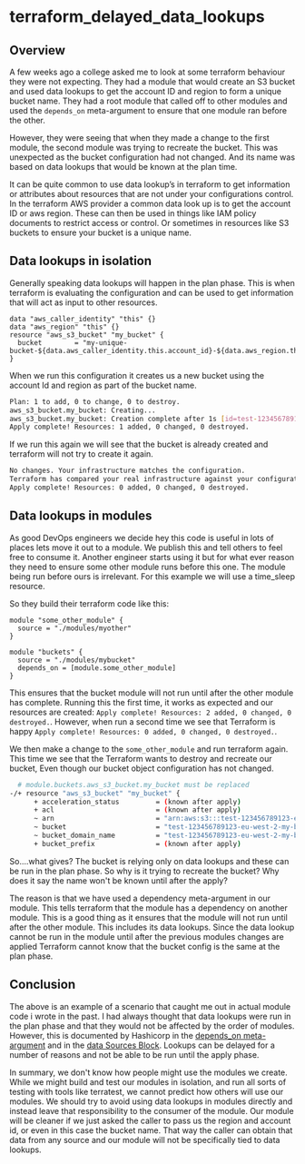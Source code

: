 # terraform_delayed_data_lookups

## Overview
A few weeks ago a college asked me to look at some terraform behaviour they were not expecting. They had a module that
would create an S3 bucket and used data lookups to get the account ID and region to form a unique bucket name. They had
a root module that called off to other modules and used the `depends_on` meta-argument to ensure that one module ran
before the other.

However, they were seeing that when they made a change to the first module, the second module was trying to recreate the
bucket. This was unexpected as the bucket configuration had not changed. And its name was based on data lookups that
would be known at the plan time.

It can be quite common to use data lookup’s in terraform to get information or attributes about resources that are not 
under your configurations control. In the terraform AWS provider a common data look up is to get the account ID or aws 
region. These can then be used in things like IAM policy documents to restrict access or control. Or sometimes in 
resources like S3 buckets to ensure your bucket is a unique name. 

## Data lookups in isolation
Generally speaking data lookups will happen in the plan phase. This is when terraform is evaluating the configuration
and can be used to get information that will act as input to other resources.

```hcl
data "aws_caller_identity" "this" {}
data "aws_region" "this" {}
resource "aws_s3_bucket" "my_bucket" {
  bucket        = "my-unique-bucket-${data.aws_caller_identity.this.account_id}-${data.aws_region.this.id}"
}
```

When we run this configuration it creates us a new bucket using the account Id and region as part of the bucket name.

```bash
Plan: 1 to add, 0 to change, 0 to destroy.
aws_s3_bucket.my_bucket: Creating...
aws_s3_bucket.my_bucket: Creation complete after 1s [id=test-123456789123-eu-west-2-my-bucket]
Apply complete! Resources: 1 added, 0 changed, 0 destroyed.
```

If we run this again we will see that the bucket is already created and terraform will not try to create it again.

```bash
No changes. Your infrastructure matches the configuration.
Terraform has compared your real infrastructure against your configuration and found no differences, so no changes are needed.
Apply complete! Resources: 0 added, 0 changed, 0 destroyed.
```

## Data lookups in modules
As good DevOps engineers we decide hey this code is useful in lots of places lets move it out to a module. We publish 
this and tell others to feel free to consume it. Another engineer starts using it but for what ever reason they need to 
ensure some other module runs before this one. The module being run before ours is irrelevant. For this example we will 
use a time_sleep resource. 

So they build their terraform code like this:

```hcl
module "some_other_module" {
  source = "./modules/myother"
}

module "buckets" {
  source = "./modules/mybucket"
  depends_on = [module.some_other_module]
}
```

This ensures that the bucket module will not run until after the other module has complete. Running this the first time,
it works as expected and our resources are created: `Apply complete! Resources: 2 added, 0 changed, 0 destroyed.`. 
However, when run a second time we see that Terraform is happy `Apply complete! Resources: 0 added, 0 changed, 0 destroyed.`.

We then make a change to the `some_other_module` and run terraform again. This time we see that the Terraform wants to
destroy and recreate our bucket, Even though our bucket object configuration has not changed. 

```bash
  # module.buckets.aws_s3_bucket.my_bucket must be replaced
-/+ resource "aws_s3_bucket" "my_bucket" {
      + acceleration_status         = (known after apply)
      + acl                         = (known after apply)
      ~ arn                         = "arn:aws:s3:::test-123456789123-eu-west-2-my-bucket" -> (known after apply)
      ~ bucket                      = "test-123456789123-eu-west-2-my-bucket" # forces replacement -> (known after apply) # forces replacement
      ~ bucket_domain_name          = "test-123456789123-eu-west-2-my-bucket.s3.amazonaws.com" -> (known after apply)
      + bucket_prefix               = (known after apply)
```

So....what gives? The bucket is relying only on data lookups and these can be run in the plan phase. So why is it trying
to recreate the bucket? Why does it say the name won't be known until after the apply?

The reason is that we have used a dependency meta-argument in our module. This tells terraform that the module has a
dependency on another module. This is a good thing as it ensures that the module will not run until after the other module.
This includes its data lookups. Since the data lookup cannot be run in the module until after the previous modules 
changes are applied Terraform cannot know that the bucket config is the same at the plan phase.

## Conclusion
The above is an example of a scenario that caught me out in actual module code i wrote in the past. I had always thought
that data lookups were run in the plan phase and that they would not be affected by the order of modules. However, this
is documented by Hashicorp in the 
[depends_on meta-argument](https://developer.hashicorp.com/terraform/language/meta-arguments/depends_on#processing-and-planning-consequences)
and in the [data Sources Block](https://developer.hashicorp.com/terraform/language/data-sources#data-resource-behavior). 
Lookups can be delayed for a number of reasons and not be able to be run until the apply phase.

In summary, we don't know how people might use the modules we create. While we might build and test our modules in 
isolation, and run all sorts of testing with tools like terratest, we cannot predict how others will use our modules. We 
should try to avoid using data lookups in modules directly and instead leave that responsibility to the consumer of the 
module. Our module will be cleaner if we just asked the caller to pass us the region and account id, or even in this 
case the bucket name. That way the caller can obtain that data from any source and our module will not be specifically 
tied to data lookups.

